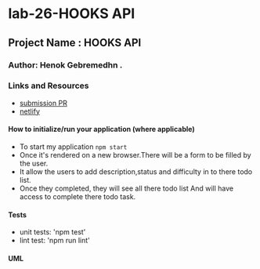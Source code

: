 # lab-26-HOOKS API
## Project Name : HOOKS API

### Author: Henok Gebremedhn .

### Links and Resources


- [submission PR](https://github.com/henok-401-javascript/lab-26-hooks/pull/3)
- [netlify](https://lab-26-hooks-davinci-e94cb4.netlify.app)



#### How to initialize/run your application (where applicable)

- To start my application `npm start` 
- Once it's rendered on a new browser.There will be a form to be filled by the user.
- It allow the users to add  description,status and difficulty in to there todo list. 
- Once they completed, they will see all there todo list And will have access to complete there todo task. 
 

#### Tests

- unit tests: 'npm test'
- lint test: 'npm run lint'

#### UML